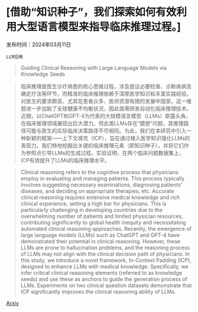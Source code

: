 # [借助“知识种子”，我们探索如何有效利用大型语言模型来指导临床推理过程。]

发布时间：2024年03月11日

`LLM应用`

> Guiding Clinical Reasoning with Large Language Models via Knowledge Seeds

> 临床推理是医生诊疗病患的核心思维过程，涉及提议必要检查、诊断疾病及确定疗法等环节，而精准的临床推理依赖于深厚医学知识和丰富实践经验，对医生的要求颇高，尤其在患者众多、医师资源有限的发展中国家，这一难题进一步加剧了全球健康不均衡状况，因此亟需研发自动化临床推理技术。近期，以ChatGPT和GPT-4为代表的大规模语言模型（LLMs）崭露头角，在临床推理领域展现出巨大潜力。但此类LLMs存在“臆想”问题，其推理路径可能与医生的实际临床决策路径不尽相同。为此，我们在本研究中引入一种新颖的框架——上下文填充（ICP），旨在通过植入医学知识强化LLMs的表现力。我们特地挖掘出关键的临床推理元素（即知识种子），并将它们作为参照点引导LLMs的生成过程。实验证明，在两个临床问题数据集上，ICP有效提升了LLMs的临床推理水平。

> Clinical reasoning refers to the cognitive process that physicians employ in evaluating and managing patients. This process typically involves suggesting necessary examinations, diagnosing patients' diseases, and deciding on appropriate therapies, etc. Accurate clinical reasoning requires extensive medical knowledge and rich clinical experience, setting a high bar for physicians. This is particularly challenging in developing countries due to the overwhelming number of patients and limited physician resources, contributing significantly to global health inequity and necessitating automated clinical reasoning approaches. Recently, the emergence of large language models (LLMs) such as ChatGPT and GPT-4 have demonstrated their potential in clinical reasoning. However, these LLMs are prone to hallucination problems, and the reasoning process of LLMs may not align with the clinical decision path of physicians. In this study, we introduce a novel framework, In-Context Padding (ICP), designed to enhance LLMs with medical knowledge. Specifically, we infer critical clinical reasoning elements (referred to as knowledge seeds) and use these as anchors to guide the generation process of LLMs. Experiments on two clinical question datasets demonstrate that ICP significantly improves the clinical reasoning ability of LLMs.

[Arxiv](https://arxiv.org/abs/2403.06609)